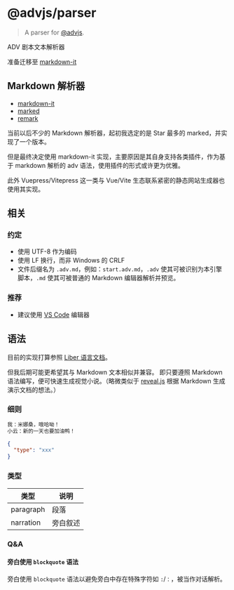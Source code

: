 # @advjs/parser

> A parser for [@advjs](https://github.com/YunYouJun/advjs).

ADV 剧本文本解析器

准备迁移至 [markdown-it](https://github.com/markdown-it/markdown-it)

## Markdown 解析器

- [markdown-it](https://github.com/markdown-it/markdown-it)
- [marked](https://github.com/markedjs/marked)
- [remark](https://github.com/remarkjs/remark)

当前以后不少的 Markdown 解析器，起初我选定的是 Star 最多的 marked，并实现了一个版本。

但是最终决定使用 markdown-it 实现，主要原因是其自身支持各类插件，作为基于 markdown 解析的 adv 语法，使用插件的形式或许更为优雅。

此外 Vuepress/Vitepress 这一类与 Vue/Vite 生态联系紧密的静态网站生成器也使用其实现。

## 相关

### 约定

- 使用 UTF-8 作为编码
- 使用 LF 换行，而非 Windows 的 CRLF
- 文件后缀名为 `.adv.md`，例如：`start.adv.md`，`.adv` 使其可被识别为本引擎脚本，`.md` 使其可被普通的 Markdown 编辑器解析并预览。

### 推荐

- 建议使用 [VS Code](https://code.visualstudio.com/) 编辑器

## 语法

目前的实现打算参照 [Liber 语言文档](https://doc.librian.net/site/%E9%80%B2%E9%9A%8E/Liber%E8%AA%9E%E8%A8%80%E6%96%87%E6%AA%94.html)。

但我后期可能更希望其与 Markdown 文本相似并兼容。
即只要遵照 Markdown 语法编写，便可快速生成视觉小说。（略微类似于 [reveal.js](https://github.com/hakimel/reveal.js) 根据 Markdown 生成演示文档的想法。）

### 细则

```md
我：米娜桑，哦哈呦！
小云：新的一天也要加油鸭！
```

```json
{
  "type": "xxx"
}
```

### 类型

| 类型      | 说明     |
| --------- | -------- |
| paragraph | 段落     |
| narration | 旁白叙述 |

### Q&A

#### 旁白使用 `blockquote` 语法

旁白使用 `blockquote` 语法以避免旁白中存在特殊字符如 `:`/`：`，被当作对话解析。
